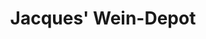 ---
title: "Jacques' Wein-Depot"
url: /bonn/jacques-wein-depot-koenigswinterer-strasse/
shop: Wein
---